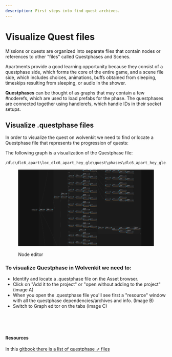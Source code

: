 ```yaml
---
description: First steps into find quest archives.
---
```


# Visualize Quest files

Missions or quests are organized into separate files that contain nodes or references to other "files" called Questphases and Scenes.

Apartments provide a good learning opportunity because they consist of a questphase side, which forms the core of the entire game, and a scene file side, which includes choices, animations, buffs obtained from sleeping, timeskips resulting from sleeping, or audio in the shower.

**Questphases** can be thought of as graphs that may contain a few #noderefs, which are used to load prefabs for the phase. The questphases are connected together using handlerefs, which handle IDs in their socket setups.

## Visualize .questphase files

In order to visualize the quest on wolvenkit we need to find or locate a Questphase file that represents the progression of quests:

The following graph is a visualization of the Questphase file:

```
/dlc\dlc6_apart\loc_dlc6_apart_hey_gle\quest\phases\dlc6_apart_hey_gle.questphase
```

<figure><img src="../../../.gitbook/assets/image (212).png" alt=""><figcaption><p>Node editor</p></figcaption></figure>

### To visualize Questphase in Wolvenkit we need to:&#x20;

* Identify and locate a .questphase file on the Asset browser.&#x20;
* Click on "Add it to the project" or "open without adding to the project" (image A)
* When you open the .questphase file you'll see first a "resource" window with all the questphase dependencies/archives and info. (Image B)
* Switch to Graph editor on the tabs (image C)



<figure><img src="../../../.gitbook/assets/WKit - F.jpg" alt=""><figcaption></figcaption></figure>

<figure><img src="../../../.gitbook/assets/Type=Up.png" alt=""><figcaption></figcaption></figure>

#### Resources

In this [gitbook there is a list of questphase](https://github.com/DoctorPresto/Cyberpunk-File-Types/blob/main/questphase.txt)[ ⇗ files](https://github.com/DoctorPresto/Cyberpunk-File-Types/blob/main/questphase.txt)

